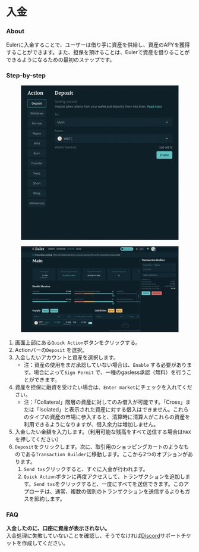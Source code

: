 # 入金

### About

Eulerに入金することで、ユーザーは借り手に資産を供給し、資産のAPYを獲得することができます。また、担保を預けることは、Eulerで資産を借りることができるようになるための最初のステップです。

### Step-by-step

<figure><img src="../../.gitbook/assets/image (1) (1).png" alt=""><figcaption></figcaption></figure>

<figure><img src="../../.gitbook/assets/image.png" alt=""><figcaption></figcaption></figure>

1. &#x20;画面上部にある`Quick Action`ボタンをクリックする。
2. Actionバーの`Deposit` を選択。
3. 入金したいアカウントと資産を選択します。
   * 注：資産の使用をまだ承認していない場合は、`Enable` する必要があります。場合によって`Sign Permit` で、一種のgasless承認（無料）を行うことができます。
4. 資産を担保に融資を受けたい場合は、`Enter market`にチェックを入れてください。
   * 注：「Collateral」階層の資産に対してのみ借入が可能です。「Cross」または「Isolated」と表示された資産に対する借入はできません。これらのタイプの資産の市場に参入すると、清算時に清算人がこれらの資産を利用できるようになりますが、借入余力は増加しません。
5. 入金したい金額を入力します。（利用可能な残高をすべて送信する場合は`MAX`を押してください）
6. `Deposit`をクリックします。次に、取引用のショッピングカートのようなものである`Transaction Builder`に移動します。ここから2つのオプションがあります。&#x20;
   1. `Send txs`クリックすると、すぐに入金が行われます。
   2. `Quick Action`ボタンに再度アクセスして、トランザクションを追加します。`Send txs`をクリックすると、一度にすべてを送信できます。このアプローチは、通常、複数の個別のトランザクションを送信するよりもガスを節約します。

### FAQ

**入金したのに、口座に資産が表示されない。**\
入金処理に失敗していないことを確認し、そうでなければ[Discord](https://discord.gg/CdG97VSYGk)サポートチケットを作成してください。&#x20;
